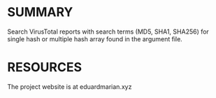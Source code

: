# SUMMARY
Search VirusTotal reports with search terms (MD5, SHA1, SHA256) for single hash or multiple hash array found in the argument file.

# RESOURCES
The project website is at eduardmarian.xyz
